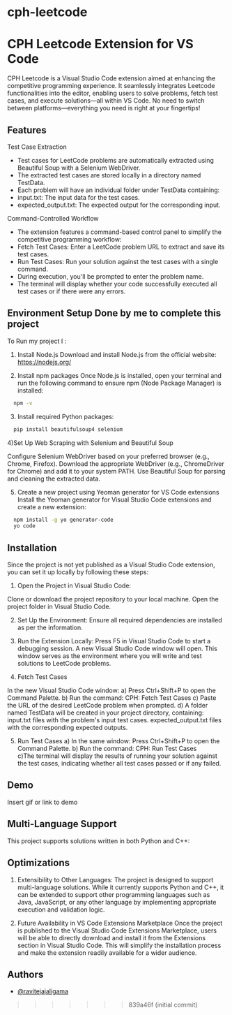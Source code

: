 # cph-leetcode

# CPH Leetcode Extension for VS Code
CPH Leetcode is a Visual Studio Code extension aimed at enhancing the competitive programming experience. It seamlessly integrates Leetcode functionalities into the editor, enabling users to solve problems, fetch test cases, and execute solutions—all within VS Code. No need to switch between platforms—everything you need is right at your fingertips!

## Features

Test Case Extraction

- Test cases for LeetCode problems are automatically extracted using Beautiful Soup with a Selenium WebDriver.
- The extracted test cases are stored locally in a directory named TestData.
- Each problem will have an individual folder under TestData containing:
- input.txt: The input data for the test cases.
- expected_output.txt: The expected output for the corresponding input.

Command-Controlled Workflow

- The extension features a command-based control panel to simplify the competitive programming workflow:
- Fetch Test Cases: Enter a LeetCode problem URL to extract and save its test cases.
- Run Test Cases: Run your solution against the test cases with a single command.
- During execution, you'll be prompted to enter the problem name.
- The terminal will display whether your code successfully executed all test cases or if there were any errors.

## Environment Setup Done by me to complete this project

To Run my project I :

1) Install Node.js
Download and install Node.js from the official website:
https://nodejs.org/

2) Install npm packages
Once Node.js is installed, open your terminal and run the following command to ensure npm (Node Package Manager) is installed:
```bash
  npm -v
```
3) Install required Python packages:
```bash
  pip install beautifulsoup4 selenium 
```
4)Set Up Web Scraping with Selenium and Beautiful Soup

Configure Selenium WebDriver based on your preferred browser (e.g., Chrome, Firefox).
Download the appropriate WebDriver (e.g., ChromeDriver for Chrome) and add it to your system PATH.
Use Beautiful Soup for parsing and cleaning the extracted data.

5) Create a new project using Yeoman generator for VS Code extensions
Install the Yeoman generator for Visual Studio Code extensions and create a new extension:
```bash
  npm install -g yo generator-code
  yo code
```

## Installation

Since the project is not yet published as a Visual Studio Code extension, you can set it up locally by following these steps:

1) Open the Project in Visual Studio Code:

Clone or download the project repository to your local machine.
Open the project folder in Visual Studio Code.

2) Set Up the Environment:
Ensure all required dependencies are installed as per the information.

3) Run the Extension Locally:
Press F5 in Visual Studio Code to start a debugging session.
A new Visual Studio Code window will open. This window serves as the environment where you will write and test solutions to LeetCode problems.

4) Fetch Test Cases

In the new Visual Studio Code window:
a) Press Ctrl+Shift+P to open the Command Palette.
b) Run the command: CPH: Fetch Test Cases
c) Paste the URL of the desired LeetCode problem when prompted.
d) A folder named TestData will be created in your project directory, containing:
input.txt files with the problem's input test cases.
expected_output.txt files with the corresponding expected outputs.

5) Run Test Cases
a) In the same window: Press Ctrl+Shift+P to open the Command Palette.
b) Run the command:
CPH: Run Test Cases  
c)The terminal will display the results of running your solution against the test cases, indicating whether all test cases passed or if any failed.


## Demo

Insert gif or link to demo


## Multi-Language Support
This project supports solutions written in both Python and C++:

## Optimizations

1) Extensibility to Other Languages:
The project is designed to support multi-language solutions. While it currently supports Python and C++, it can be extended to support other programming languages such as Java, JavaScript, or any other language by implementing appropriate execution and validation logic.

2) Future Availability in VS Code Extensions Marketplace
Once the project is published to the Visual Studio Code Extensions Marketplace, users will be able to directly download and install it from the Extensions section in Visual Studio Code. This will simplify the installation process and make the extension readily available for a wider audience.



## Authors

- [@ravitejajaligama](https://github.com/ravitejajaligama)

>>>>>>> 839a46f (initial commit)

